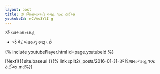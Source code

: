 ```yaml
---
layout: post
title: ૐ જિતામાન્યવે નમહ ૧૦૮ ટાઈમ્સ
youtubeId: nCVAu3YGI-g
---
```

 
 
 ૐ વ્યસાય નમહ  
 
 -  જે વેદ વ્યાસનું સ્વરૂપ છે 
 
  
 
  
 
 
 
 
 
 


{% include youtubePlayer.html id=page.youtubeId %}
 
[Next]({{ site.baseurl }}{% link  split2/_posts/2016-01-31-ૐ દિશાય નમહ ૧૦૮ ટાઈમ્સ.md%})
 

